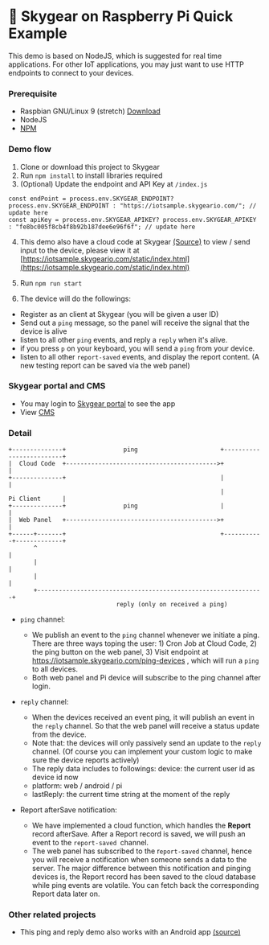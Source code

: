 # 🚦 Skygear on Raspberry Pi Quick Example

This demo is based on NodeJS, which is suggested for real time applications. For other IoT applications, you may just want to use HTTP endpoints to connect to your devices.

### Prerequisite
* Raspbian GNU/Linux 9 (stretch) [Download](https://www.raspberrypi.org/downloads/raspbian/)
* NodeJS
* [NPM](https://www.npmjs.com/get-npm)


### Demo flow
1. Clone or download this project to Skygear
2. Run `npm install` to install libraries required 
3. (Optional) Update the endpoint and API Key at `/index.js`

```
const endPoint = process.env.SKYGEAR_ENDPOINT? process.env.SKYGEAR_ENDPOINT : "https://iotsample.skygeario.com/"; // update here
const apiKey = process.env.SKYGEAR_APIKEY? process.env.SKYGEAR_APIKEY : "fe8bc005f8cb4f8b92b187dee6e96f6f"; // update here 
```

4. This demo also have a cloud code at Skygear [(Source)](https://github.com/david90/skygear-iot-js-cloudcode) to view / send input to the device, please view it at [https://iotsample.skygeario.com/static/index.html](https://iotsample.skygeario.com/static/index.html)

5. Run `npm run start`
6. The device will do the followings:
  * Register as an client at Skygear (you will be given a user ID)
  * Send out a `ping` message, so the panel will receive the signal that the device is alive
  * listen to all other `ping` events, and reply a `reply` when it's alive.
  * if you press `p` on your keyboard, you will send a `ping` from your device.
  * listen to all other `report-saved` events, and display the report content. (A new testing report can be saved via the web panel)

### Skygear portal and CMS

* You may login to [Skygear portal](https://portal.skygear.io) to see the app
* View [CMS](https://iotsample.skygeario.com/cms/)


### Detail

```
+--------------+                ping                       +-------------------------+
|  Cloud Code  +------------------------------------------>+                         |
+--------------+                                           |                         |
                                                           |          Pi Client      |
+--------------+                ping                       |                         |
|  Web Panel   +------------------------------------------>+                         |
+------+-------+                                           +-----------+-------------+
       ^                                                               |
       |                                                               |
       |                                                               |
       +---------------------------------------------------------------+
                              reply (only on received a ping)
```

* `ping` channel:

  * We publish an event to the `ping` channel whenever we initiate a ping. There are three ways toping the user: 1) Cron Job at Cloud Code, 2) the ping button on the web panel, 3) Visit endpoint at https://iotsample.skygeario.com/ping-devices , which will run a `ping` to all devices.
  * Both web panel and Pi device will subscribe to the ping channel after login.


* `reply` channel:

  * When the devices received an event ping, it will publish an event in the `reply` channel. So that the web panel will receive a status update from the device.
  * Note that: the devices will only passively send an update to the `reply` channel. (Of course you can implement your custom logic to make sure the device reports actively)
  * The reply data includes to followings:
  device: the current user id as device id now
  * platform: web / android / pi
  * lastReply: the current time string at the moment of the reply
  
* Report afterSave notification:

  * We have implemented a cloud function, which handles the **Report** record afterSave. After a Report record is saved, we will push an event to the `report-saved `channel.
  * The web panel has subscribed to the r`eport-saved` channel, hence you will receive a notification when someone sends a data to the server.
The major difference between this notification and pinging devices is, the Report record has been saved to the cloud database while ping events are volatile. You can fetch back the corresponding Report data later on.


### Other related projects

- This ping and reply demo also works with an Android app [(source)](https://github.com/david90/skygear-android-iot-sample)
